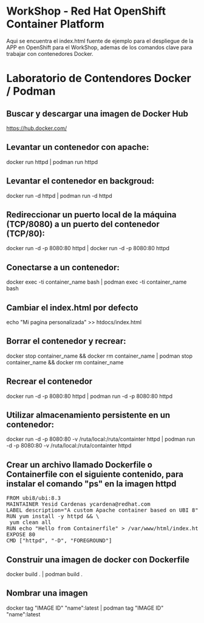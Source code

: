 # WorkShop - Red Hat OpenShift Container Platform
Aqui se encuentra el index.html fuente de ejemplo para el despliegue de la APP en OpenShift para el WorkShop, ademas de los comandos clave para trabajar con contenedores Docker.
# Laboratorio de Contendores Docker / Podman
## Buscar y descargar una imagen de Docker Hub
https://hub.docker.com/
## Levantar un contenedor con apache:
docker run httpd | podman run httpd
## Levantar el contenedor en backgroud:
docker run -d httpd | podman run -d httpd
## Redireccionar un puerto local de la máquina (TCP/8080) a un puerto del contenedor (TCP/80):
docker run -d -p 8080:80 httpd | docker run -d -p 8080:80 httpd
## Conectarse a un contenedor:
docker exec -ti container_name bash | podman exec -ti container_name bash
## Cambiar el index.html por defecto
echo "Mi pagina personalizada" >> htdocs/index.html 
## Borrar el contenedor y recrear:
docker stop container_name && docker rm container_name | podman stop container_name && docker rm container_name
## Recrear el contenedor
docker run -d -p 8080:80 httpd | podman run -d -p 8080:80 httpd
## Utilizar almacenamiento persistente en un contenedor:
docker run -d -p 8080:80 -v /ruta/local:/ruta/containter  httpd | podman run -d -p 8080:80 -v /ruta/local:/ruta/containter  httpd
## Crear un archivo llamado Dockerfile o Containerfile con el siguiente contenido, para instalar el comando "ps" en la imagen httpd
<pre>
FROM ubi8/ubi:8.3
MAINTAINER Yesid Cardenas ycardena@redhat.com
LABEL description="A custom Apache container based on UBI 8"
RUN yum install -y httpd && \
 yum clean all
RUN echo "Hello from Containerfile" > /var/www/html/index.html
EXPOSE 80
CMD ["httpd", "-D", "FOREGROUND"]
</pre>
## Construir una imagen de docker con Dockerfile
docker build . | podman build .
## Nombrar una imagen
docker tag "IMAGE ID" "name":latest | podman tag "IMAGE ID" "name":latest 
